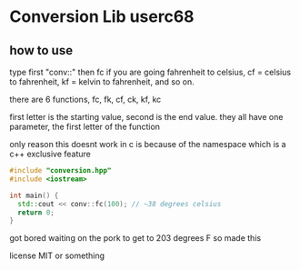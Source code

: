 # Conversion Lib userc68
## how to use

type first "conv::" then fc if you are going fahrenheit to celsius, cf = celsius to fahrenheit, kf = kelvin to fahrenheit, 
and so on.


there are 6 functions, fc, fk, cf, ck, kf, kc

first letter is the starting value, second is the end value. they all have one parameter, the first letter of the function

only reason this doesnt work in c is because of the namespace which is a c++ exclusive feature



```cpp
#include "conversion.hpp"
#include <iostream>

int main() {
  std::cout << conv::fc(100); // ~38 degrees celsius 
  return 0;
}
```

got bored waiting on the pork to get to 203 degrees F so made this

license MIT or something
